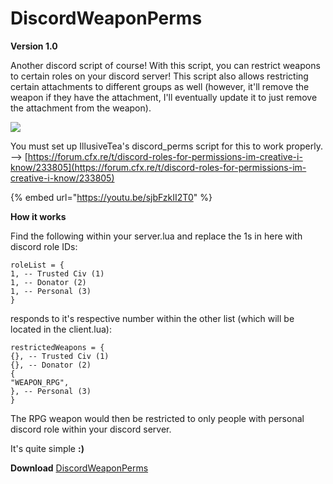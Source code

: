 # DiscordWeaponPerms

**Version 1.0**

Another discord script of course! With this script, you can restrict weapons to certain roles on your discord server! This script also allows restricting certain attachments to different groups as well \(however, it'll remove the weapon if they have the attachment, I'll eventually update it to just remove the attachment from the weapon\).

![](https://i.gyazo.com/52a7106f1db9c309c28ff012b8127ae2.gif)

You must set up IllusiveTea's discord\_perms script for this to work properly. --&gt; [https://forum.cfx.re/t/discord-roles-for-permissions-im-creative-i-know/233805](https://forum.cfx.re/t/discord-roles-for-permissions-im-creative-i-know/233805)

{% embed url="https://youtu.be/sjbFzkII2T0" %}

**How it works**

Find the following within your server.lua and replace the 1s in here with discord role IDs:

```text
roleList = {
1, -- Trusted Civ (1)
1, -- Donator (2)
1, -- Personal (3)
}
```

responds to it's respective number within the other list \(which will be located in the client.lua\):

```text
restrictedWeapons = {
{}, -- Trusted Civ (1)
{}, -- Donator (2)
{
"WEAPON_RPG",
}, -- Personal (3)
}
```

The RPG weapon would then be restricted to only people with personal discord role within your discord server.

It's quite simple **:\)**

**Download** [DiscordWeaponPerms](https://github.com/TheWolfBadger/DiscordWeaponPerms)

